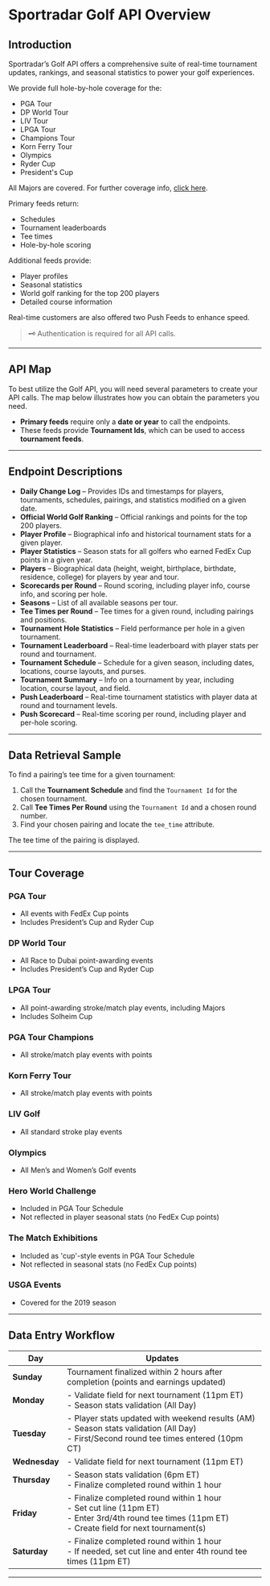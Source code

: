 # Sportradar Golf API Overview

## Introduction

Sportradar’s Golf API offers a comprehensive suite of real-time tournament updates, rankings, and seasonal statistics to power your golf experiences.

We provide full hole-by-hole coverage for the:
- PGA Tour
- DP World Tour
- LIV Tour
- LPGA Tour
- Champions Tour
- Korn Ferry Tour
- Olympics
- Ryder Cup
- President's Cup

All Majors are covered. For further coverage info, [click here](https://developer.sportradar.com/golf/reference/golf-overview).

Primary feeds return:
- Schedules
- Tournament leaderboards
- Tee times
- Hole-by-hole scoring

Additional feeds provide:
- Player profiles
- Seasonal statistics
- World golf ranking for the top 200 players
- Detailed course information

Real-time customers are also offered two Push Feeds to enhance speed.

> 🗝️ Authentication is required for all API calls.

---

## API Map

To best utilize the Golf API, you will need several parameters to create your API calls. The map below illustrates how you can obtain the parameters you need.

- **Primary feeds** require only a **date or year** to call the endpoints.
- These feeds provide **Tournament Ids**, which can be used to access **tournament feeds**.

---

## Endpoint Descriptions

- **Daily Change Log** – Provides IDs and timestamps for players, tournaments, schedules, pairings, and statistics modified on a given date.
- **Official World Golf Ranking** – Official rankings and points for the top 200 players.
- **Player Profile** – Biographical info and historical tournament stats for a given player.
- **Player Statistics** – Season stats for all golfers who earned FedEx Cup points in a given year.
- **Players** – Biographical data (height, weight, birthplace, birthdate, residence, college) for players by year and tour.
- **Scorecards per Round** – Round scoring, including player info, course info, and scoring per hole.
- **Seasons** – List of all available seasons per tour.
- **Tee Times per Round** – Tee times for a given round, including pairings and positions.
- **Tournament Hole Statistics** – Field performance per hole in a given tournament.
- **Tournament Leaderboard** – Real-time leaderboard with player stats per round and tournament.
- **Tournament Schedule** – Schedule for a given season, including dates, locations, course layouts, and purses.
- **Tournament Summary** – Info on a tournament by year, including location, course layout, and field.
- **Push Leaderboard** – Real-time tournament statistics with player data at round and tournament levels.
- **Push Scorecard** – Real-time scoring per round, including player and per-hole scoring.

---

## Data Retrieval Sample

To find a pairing’s tee time for a given tournament:

1. Call the **Tournament Schedule** and find the `Tournament Id` for the chosen tournament.
2. Call **Tee Times Per Round** using the `Tournament Id` and a chosen round number.
3. Find your chosen pairing and locate the `tee_time` attribute.

The tee time of the pairing is displayed.

---

## Tour Coverage

### PGA Tour
- All events with FedEx Cup points
- Includes President’s Cup and Ryder Cup

### DP World Tour
- All Race to Dubai point-awarding events
- Includes President’s Cup and Ryder Cup

### LPGA Tour
- All point-awarding stroke/match play events, including Majors
- Includes Solheim Cup

### PGA Tour Champions
- All stroke/match play events with points

### Korn Ferry Tour
- All stroke/match play events with points

### LIV Golf
- All standard stroke play events

### Olympics
- All Men’s and Women’s Golf events

### Hero World Challenge
- Included in PGA Tour Schedule  
- Not reflected in player seasonal stats (no FedEx Cup points)

### The Match Exhibitions
- Included as 'cup'-style events in PGA Tour Schedule  
- Not reflected in seasonal stats (no FedEx Cup points)

### USGA Events
- Covered for the 2019 season

---

## Data Entry Workflow

| Day       | Updates                                                                                      |
|-----------|-----------------------------------------------------------------------------------------------|
| **Sunday**    | Tournament finalized within 2 hours after completion (points and earnings updated)         |
| **Monday**    | - Validate field for next tournament (11pm ET)  <br> - Season stats validation (All Day)   |
| **Tuesday**   | - Player stats updated with weekend results (AM) <br> - Season stats validation (All Day)  <br> - First/Second round tee times entered (10pm CT) |
| **Wednesday** | - Validate field for next tournament (11pm ET)                                             |
| **Thursday**  | - Season stats validation (6pm ET) <br> - Finalize completed round within 1 hour           |
| **Friday**    | - Finalize completed round within 1 hour <br> - Set cut line (11pm ET) <br> - Enter 3rd/4th round tee times (11pm ET) <br> - Create field for next tournament(s) |
| **Saturday**  | - Finalize completed round within 1 hour <br> - If needed, set cut line and enter 4th round tee times (11pm ET) |

---